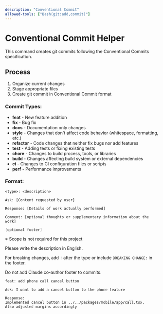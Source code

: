```yaml
---
description: "Conventional Commit"
allowed-tools: ["Bash(git:add,commit)"]
---
```


# Conventional Commit Helper

This command creates git commits following the Conventional Commits specification.

## Process

1. Organize current changes
2. Stage appropriate files  
3. Create git commit in Conventional Commit format

### Commit Types:
- **feat** - New feature addition
- **fix** - Bug fix
- **docs** - Documentation only changes
- **style** - Changes that don't affect code behavior (whitespace, formatting, etc.)
- **refactor** - Code changes that neither fix bugs nor add features
- **test** - Adding tests or fixing existing tests
- **chore** - Changes to build process, tools, or libraries
- **build** - Changes affecting build system or external dependencies
- **ci** - Changes to CI configuration files or scripts
- **perf** - Performance improvements

### Format:
```
<type>: <description>

Ask: [Content requested by user]

Response: [Details of work actually performed]

Comment: [optional thoughts or supplementary information about the work]

[optional footer]
```
※ Scope is not required for this project

Please write the description in English.

For breaking changes, add `!` after the type or include `BREAKING CHANGE:` in the footer.

Do not add Claude co-author footer to commits.

```commit
feat: add phone call cancel button

Ask: I want to add a cancel button to the phone feature

Response:
Implemented cancel button in ../../packages/mobile/app/call.tsx.
Also adjusted margins accordingly
```
